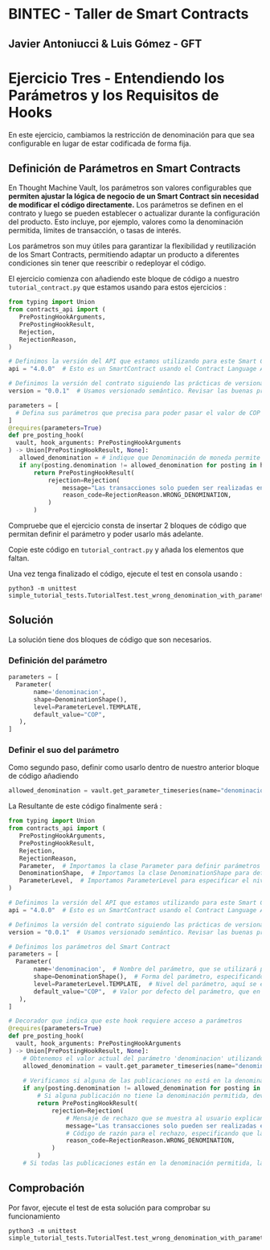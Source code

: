 # BINTEC - Taller de Smart Contracts
Javier Antoniucci & Luis Gómez - GFT
---

# Ejercicio Tres - Entendiendo los Parámetros y los Requisitos de Hooks

En este ejercicio, cambiamos la restricción de denominación para que sea configurable en lugar de estar codificada de forma fija.


## Definición de Parámetros en Smart Contracts
En Thought Machine Vault, los parámetros son valores configurables que **permiten ajustar la lógica de negocio de un Smart Contract sin necesidad de modificar el código directamente.** Los parámetros se definen en el contrato y luego se pueden establecer o actualizar durante la configuración del producto. Esto incluye, por ejemplo, valores como la denominación permitida, límites de transacción, o tasas de interés.

Los parámetros son muy útiles para garantizar la flexibilidad y reutilización de los Smart Contracts, permitiendo adaptar un producto a diferentes condiciones sin tener que reescribir o redeployar el código.

El ejercicio comienza con añadiendo este bloque de código a nuestro ```tutorial_contract.py``` que estamos usando para estos ejercicios :

```python
from typing import Union
from contracts_api import (
   PrePostingHookArguments,
   PrePostingHookResult,
   Rejection,
   RejectionReason,
)

# Definimos la versión del API que estamos utilizando para este Smart Contract, en este caso es la 4.0.0
api = "4.0.0"  # Esto es un SmartContract usando el Contract Language API 4.0.0

# Definimos la versión del contrato siguiendo las prácticas de versionado semántico
version = "0.0.1"  # Usamos versionado semántico. Revisar las buenas prácticas para su uso en https://semver.org/

parameters = [
  # Defina sus parámetros que precisa para poder pasar el valor de COP u otro tipo de moneda a su Smart Contract
]
@requires(parameters=True)
def pre_posting_hook(
  vault, hook_arguments: PrePostingHookArguments
) -> Union[PrePostingHookResult, None]:
   allowed_denomination = # ïndique que Denominación de moneda permite para su uso en este Smart Contract
   if any(posting.denomination != allowed_denomination for posting in hook_arguments.posting_instructions):
       return PrePostingHookResult(
           rejection=Rejection(
               message="Las transacciones solo pueden ser realizadas en Pesos Colombianos (COP)",
               reason_code=RejectionReason.WRONG_DENOMINATION,
           )
       )

```

Compruebe que el ejercicio consta de insertar 2 bloques de código que permitan definir el parámetro y poder usarlo más adelante.

Copie este código en ```tutorial_contract.py``` y añada los elementos que faltan.

Una vez tenga finalizado el código, ejecute el test en consola usando :

```console
python3 -m unittest simple_tutorial_tests.TutorialTest.test_wrong_denomination_with_parameter_deposit
```

## Solución

La solución tiene dos bloques de código que son necesarios.

### Definición del parámetro

```python
parameters = [
  Parameter(
       name='denominacion',
       shape=DenominationShape(),
       level=ParameterLevel.TEMPLATE,
       default_value="COP",
   ),
]
```

### Definir el suo del parámetro

Como segundo paso, definir como usarlo dentro de nuestro anterior bloque de código añadiendo 

```python
allowed_denomination = vault.get_parameter_timeseries(name="denominacion").latest()
```

La Resultante de este código finalmente será :

```python
from typing import Union
from contracts_api import (
   PrePostingHookArguments,
   PrePostingHookResult,
   Rejection,
   RejectionReason,
   Parameter,  # Importamos la clase Parameter para definir parámetros configurables
   DenominationShape,  # Importamos la clase DenominationShape para definir la forma del parámetro de denominación
   ParameterLevel,  # Importamos ParameterLevel para especificar el nivel del parámetro
)

# Definimos la versión del API que estamos utilizando para este Smart Contract, en este caso es la 4.0.0
api = "4.0.0"  # Esto es un SmartContract usando el Contract Language API 4.0.0

# Definimos la versión del contrato siguiendo las prácticas de versionado semántico
version = "0.0.1"  # Usamos versionado semántico. Revisar las buenas prácticas para su uso en https://semver.org/

# Definimos los parámetros del Smart Contract
parameters = [
  Parameter(
       name='denominacion',  # Nombre del parámetro, que se utilizará para identificarlo en el Smart Contract
       shape=DenominationShape(),  # Forma del parámetro, especificando que se trata de una denominación monetaria
       level=ParameterLevel.TEMPLATE,  # Nivel del parámetro, aquí se establece a nivel de plantilla (TEMPLATE)
       default_value="COP",  # Valor por defecto del parámetro, que en este caso es 'COP' (Pesos Colombianos)
   ),
]

# Decorador que indica que este hook requiere acceso a parámetros
@requires(parameters=True)
def pre_posting_hook(
  vault, hook_arguments: PrePostingHookArguments
) -> Union[PrePostingHookResult, None]:
    # Obtenemos el valor actual del parámetro 'denominacion' utilizando la serie temporal del parámetro
    allowed_denomination = vault.get_parameter_timeseries(name="denomination").latest()
    
    # Verificamos si alguna de las publicaciones no está en la denominación permitida (obtenida del parámetro)
    if any(posting.denomination != allowed_denomination for posting in hook_arguments.posting_instructions):
        # Si alguna publicación no tiene la denominación permitida, devolvemos un resultado de rechazo
        return PrePostingHookResult(
            rejection=Rejection(
                # Mensaje de rechazo que se muestra al usuario explicando el motivo
                message="Las transacciones solo pueden ser realizadas en Pesos Colombianos (COP)",
                # Código de razón para el rechazo, especificando que la denominación es incorrecta
                reason_code=RejectionReason.WRONG_DENOMINATION,
            )
        )
    # Si todas las publicaciones están en la denominación permitida, la función devuelve None y la transacción continúa normalmente

```

## Comprobación

Por favor, ejecute el test de esta solución para comprobar su funcionamiento

```console
python3 -m unittest simple_tutorial_tests.TutorialTest.test_wrong_denomination_with_parameter_deposit
```
